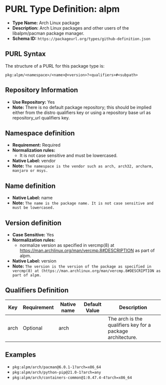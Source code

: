 <!--  NOTE: Auto-generated from the JSON PURL type definition.
Do not manually edit this file. Edit the JSON type definition instead. -->

# PURL Type Definition: alpm

- **Type Name:** Arch Linux package
- **Description:** Arch Linux packages and other users of the libalpm/pacman package manager.
- **Schema ID:** `https://packageurl.org/types/github-definition.json`

## PURL Syntax

The structure of a PURL for this package type is:

    pkg:alpm/<namespace>/<name>@<version>?<qualifiers>#<subpath>

## Repository Information

- **Use Repository:** Yes
- **Note:** There is no default package repository; this should be implied either from the distro qualifiers key  or using a repository base url as  repository_url qualifiers key.

## Namespace definition

- **Requirement:** Required
- **Normalization rules:**
  - It is not case sensitive and must be lowercased.
- **Native Label:** vendor
- **Note:** `The namespace is the vendor such as arch, arch32, archarm, manjaro or msys.`

## Name definition

- **Native Label:** name
- **Note:** `The name is the package name. It is not case sensitive and must be lowercased.`

## Version definition

- **Case Sensitive:** Yes
- **Normalization rules:**
  - normalize version as specified in vercmp(8) at https://man.archlinux.org/man/vercmp.8#DESCRIPTION as part of alpm.
- **Native Label:** version
- **Note:** `The version is the version of the package as specified in vercmp(8) at (https://man.archlinux.org/man/vercmp.8#DESCRIPTION as part of alpm.`

## Qualifiers Definition

| Key  | Requirement | Native name | Default Value | Description |
|------|-------------|-------------|---------------|-------------|
| arch | Optional | arch |  | The arch is the qualifiers key for a package architecture. |

## Examples

- `pkg:alpm/arch/pacman@6.0.1-1?arch=x86_64`
- `pkg:alpm/arch/python-pip@21.0-1?arch=any`
- `pkg:alpm/arch/containers-common@1:0.47.4-4?arch=x86_64`
